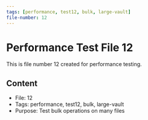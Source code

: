 ```yaml
---
tags: [performance, test12, bulk, large-vault]
file-number: 12
---
```


# Performance Test File 12

This is file number 12 created for performance testing.

## Content
- File: 12
- Tags: performance, test12, bulk, large-vault
- Purpose: Test bulk operations on many files
